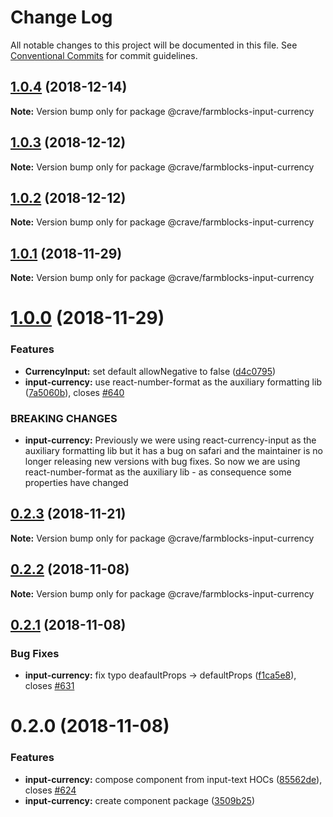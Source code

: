 # Change Log

All notable changes to this project will be documented in this file.
See [Conventional Commits](https://conventionalcommits.org) for commit guidelines.

<a name="1.0.4"></a>
## [1.0.4](https://github.com/CraveFood/farmblocks/compare/@crave/farmblocks-input-currency@1.0.3...@crave/farmblocks-input-currency@1.0.4) (2018-12-14)




**Note:** Version bump only for package @crave/farmblocks-input-currency

<a name="1.0.3"></a>
## [1.0.3](https://github.com/CraveFood/farmblocks/compare/@crave/farmblocks-input-currency@1.0.2...@crave/farmblocks-input-currency@1.0.3) (2018-12-12)




**Note:** Version bump only for package @crave/farmblocks-input-currency

<a name="1.0.2"></a>
## [1.0.2](https://github.com/CraveFood/farmblocks/compare/@crave/farmblocks-input-currency@1.0.1...@crave/farmblocks-input-currency@1.0.2) (2018-12-12)




**Note:** Version bump only for package @crave/farmblocks-input-currency

<a name="1.0.1"></a>
## [1.0.1](https://github.com/CraveFood/farmblocks/compare/@crave/farmblocks-input-currency@1.0.0...@crave/farmblocks-input-currency@1.0.1) (2018-11-29)




**Note:** Version bump only for package @crave/farmblocks-input-currency

<a name="1.0.0"></a>
# [1.0.0](https://github.com/CraveFood/farmblocks/compare/@crave/farmblocks-input-currency@0.2.3...@crave/farmblocks-input-currency@1.0.0) (2018-11-29)


### Features

* **CurrencyInput:** set default allowNegative to false ([d4c0795](https://github.com/CraveFood/farmblocks/commit/d4c0795))
* **input-currency:** use react-number-format as the auxiliary formatting lib ([7a5060b](https://github.com/CraveFood/farmblocks/commit/7a5060b)), closes [#640](https://github.com/CraveFood/farmblocks/issues/640)


### BREAKING CHANGES

* **input-currency:** Previously we were using react-currency-input as the auxiliary formatting lib but it has a bug on
safari and the maintainer is no longer releasing new versions with bug fixes. So now we are using
react-number-format as the auxiliary lib - as consequence some properties have changed




<a name="0.2.3"></a>
## [0.2.3](https://github.com/CraveFood/farmblocks/compare/@crave/farmblocks-input-currency@0.2.2...@crave/farmblocks-input-currency@0.2.3) (2018-11-21)




**Note:** Version bump only for package @crave/farmblocks-input-currency

<a name="0.2.2"></a>
## [0.2.2](https://github.com/CraveFood/farmblocks/compare/@crave/farmblocks-input-currency@0.2.1...@crave/farmblocks-input-currency@0.2.2) (2018-11-08)




**Note:** Version bump only for package @crave/farmblocks-input-currency

<a name="0.2.1"></a>
## [0.2.1](https://github.com/CraveFood/farmblocks/compare/@crave/farmblocks-input-currency@0.2.0...@crave/farmblocks-input-currency@0.2.1) (2018-11-08)


### Bug Fixes

* **input-currency:** fix typo deafaultProps -> defaultProps ([f1ca5e8](https://github.com/CraveFood/farmblocks/commit/f1ca5e8)), closes [#631](https://github.com/CraveFood/farmblocks/issues/631)




<a name="0.2.0"></a>
# 0.2.0 (2018-11-08)


### Features

* **input-currency:** compose component from input-text HOCs ([85562de](https://github.com/CraveFood/farmblocks/commit/85562de)), closes [#624](https://github.com/CraveFood/farmblocks/issues/624)
* **input-currency:** create component package ([3509b25](https://github.com/CraveFood/farmblocks/commit/3509b25))
